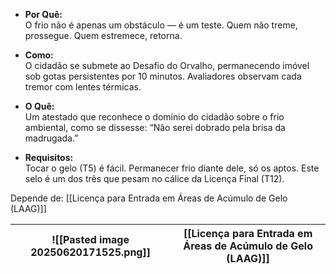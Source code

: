 - **Por Quê:**  
    O frio não é apenas um obstáculo — é um teste. Quem não treme, prossegue. Quem estremece, retorna.
    
- **Como:**  
    O cidadão se submete ao Desafio do Orvalho, permanecendo imóvel sob gotas persistentes por 10 minutos. Avaliadores observam cada tremor com lentes térmicas.
    
- **O Quê:**  
    Um atestado que reconhece o domínio do cidadão sobre o frio ambiental, como se dissesse: “Não serei dobrado pela brisa da madrugada.”
    
- **Requisitos:**  
    Tocar o gelo (T5) é fácil. Permanecer frio diante dele, só os aptos. Este selo é um dos três que pesam no cálice da Licença Final (T12).

Depende de: [[Licença para Entrada em Áreas de Acúmulo de Gelo (LAAG)]]


| ![[Pasted image 20250620171525.png]] |  [[Licença para Entrada em Áreas de Acúmulo de Gelo (LAAG)]]<br> |
| ------------------------------------ | ---------------------------------------------------------------- |

